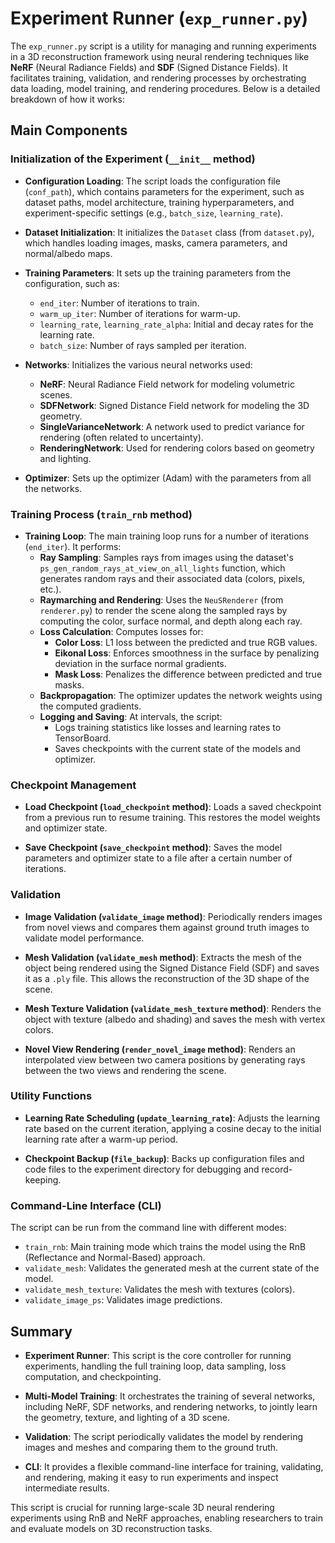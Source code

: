 # Experiment Runner (`exp_runner.py`)

The `exp_runner.py` script is a utility for managing and running experiments in a 3D reconstruction framework using neural rendering techniques like **NeRF** (Neural Radiance Fields) and **SDF** (Signed Distance Fields). It facilitates training, validation, and rendering processes by orchestrating data loading, model training, and rendering procedures. Below is a detailed breakdown of how it works:

## Main Components

### Initialization of the Experiment (`__init__` method)

- **Configuration Loading**: The script loads the configuration file (`conf_path`), which contains parameters for the experiment, such as dataset paths, model architecture, training hyperparameters, and experiment-specific settings (e.g., `batch_size`, `learning_rate`).
  
- **Dataset Initialization**: It initializes the `Dataset` class (from `dataset.py`), which handles loading images, masks, camera parameters, and normal/albedo maps.

- **Training Parameters**: It sets up the training parameters from the configuration, such as:
  - `end_iter`: Number of iterations to train.
  - `warm_up_iter`: Number of iterations for warm-up.
  - `learning_rate`, `learning_rate_alpha`: Initial and decay rates for the learning rate.
  - `batch_size`: Number of rays sampled per iteration.

- **Networks**: Initializes the various neural networks used:
  - **NeRF**: Neural Radiance Field network for modeling volumetric scenes.
  - **SDFNetwork**: Signed Distance Field network for modeling the 3D geometry.
  - **SingleVarianceNetwork**: A network used to predict variance for rendering (often related to uncertainty).
  - **RenderingNetwork**: Used for rendering colors based on geometry and lighting.

- **Optimizer**: Sets up the optimizer (Adam) with the parameters from all the networks.

### Training Process (`train_rnb` method)

- **Training Loop**: The main training loop runs for a number of iterations (`end_iter`). It performs:
  - **Ray Sampling**: Samples rays from images using the dataset's `ps_gen_random_rays_at_view_on_all_lights` function, which generates random rays and their associated data (colors, pixels, etc.).
  - **Raymarching and Rendering**: Uses the `NeuSRenderer` (from `renderer.py`) to render the scene along the sampled rays by computing the color, surface normal, and depth along each ray.
  - **Loss Calculation**: Computes losses for:
    - **Color Loss**: L1 loss between the predicted and true RGB values.
    - **Eikonal Loss**: Enforces smoothness in the surface by penalizing deviation in the surface normal gradients.
    - **Mask Loss**: Penalizes the difference between predicted and true masks.
  - **Backpropagation**: The optimizer updates the network weights using the computed gradients.
  - **Logging and Saving**: At intervals, the script:
    - Logs training statistics like losses and learning rates to TensorBoard.
    - Saves checkpoints with the current state of the models and optimizer.

### Checkpoint Management

- **Load Checkpoint (`load_checkpoint` method)**: Loads a saved checkpoint from a previous run to resume training. This restores the model weights and optimizer state.
  
- **Save Checkpoint (`save_checkpoint` method)**: Saves the model parameters and optimizer state to a file after a certain number of iterations.

### Validation

- **Image Validation (`validate_image` method)**: Periodically renders images from novel views and compares them against ground truth images to validate model performance.
  
- **Mesh Validation (`validate_mesh` method)**: Extracts the mesh of the object being rendered using the Signed Distance Field (SDF) and saves it as a `.ply` file. This allows the reconstruction of the 3D shape of the scene.
  
- **Mesh Texture Validation (`validate_mesh_texture` method)**: Renders the object with texture (albedo and shading) and saves the mesh with vertex colors.

- **Novel View Rendering (`render_novel_image` method)**: Renders an interpolated view between two camera positions by generating rays between the two views and rendering the scene.

### Utility Functions

- **Learning Rate Scheduling (`update_learning_rate`)**: Adjusts the learning rate based on the current iteration, applying a cosine decay to the initial learning rate after a warm-up period.
  
- **Checkpoint Backup (`file_backup`)**: Backs up configuration files and code files to the experiment directory for debugging and record-keeping.

### Command-Line Interface (CLI)

The script can be run from the command line with different modes:
- `train_rnb`: Main training mode which trains the model using the RnB (Reflectance and Normal-Based) approach.
- `validate_mesh`: Validates the generated mesh at the current state of the model.
- `validate_mesh_texture`: Validates the mesh with textures (colors).
- `validate_image_ps`: Validates image predictions.

## Summary

- **Experiment Runner**: This script is the core controller for running experiments, handling the full training loop, data sampling, loss computation, and checkpointing.
  
- **Multi-Model Training**: It orchestrates the training of several networks, including NeRF, SDF networks, and rendering networks, to jointly learn the geometry, texture, and lighting of a 3D scene.
  
- **Validation**: The script periodically validates the model by rendering images and meshes and comparing them to the ground truth.
  
- **CLI**: It provides a flexible command-line interface for training, validating, and rendering, making it easy to run experiments and inspect intermediate results.

This script is crucial for running large-scale 3D neural rendering experiments using RnB and NeRF approaches, enabling researchers to train and evaluate models on 3D reconstruction tasks.
